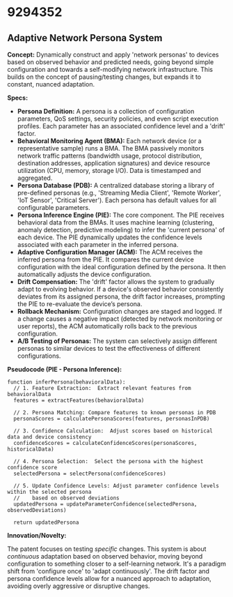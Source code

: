# 9294352

## Adaptive Network Persona System

**Concept:** Dynamically construct and apply 'network personas' to devices based on observed behavior and predicted needs, going beyond simple configuration and towards a self-modifying network infrastructure. This builds on the concept of pausing/testing changes, but expands it to constant, nuanced adaptation.

**Specs:**

*   **Persona Definition:** A persona is a collection of configuration parameters, QoS settings, security policies, and even script execution profiles. Each parameter has an associated confidence level and a 'drift' factor.
*   **Behavioral Monitoring Agent (BMA):**  Each network device (or a representative sample) runs a BMA. The BMA passively monitors network traffic patterns (bandwidth usage, protocol distribution, destination addresses, application signatures) and device resource utilization (CPU, memory, storage I/O).  Data is timestamped and aggregated.
*   **Persona Database (PDB):** A centralized database storing a library of pre-defined personas (e.g., 'Streaming Media Client', 'Remote Worker', 'IoT Sensor', 'Critical Server'). Each persona has default values for all configurable parameters.
*   **Persona Inference Engine (PIE):**  The core component. The PIE receives behavioral data from the BMAs. It uses machine learning (clustering, anomaly detection, predictive modeling) to infer the 'current persona' of each device.  The PIE dynamically updates the confidence levels associated with each parameter in the inferred persona.
*   **Adaptive Configuration Manager (ACM):** The ACM receives the inferred persona from the PIE. It compares the current device configuration with the ideal configuration defined by the persona. It then automatically adjusts the device configuration.
*   **Drift Compensation:**  The 'drift' factor allows the system to gradually adapt to evolving behavior. If a device's observed behavior consistently deviates from its assigned persona, the drift factor increases, prompting the PIE to re-evaluate the device’s persona.
*   **Rollback Mechanism:**  Configuration changes are staged and logged. If a change causes a negative impact (detected by network monitoring or user reports), the ACM automatically rolls back to the previous configuration.
*   **A/B Testing of Personas:** The system can selectively assign different personas to similar devices to test the effectiveness of different configurations.

**Pseudocode (PIE - Persona Inference):**

```
function inferPersona(behavioralData):
  // 1. Feature Extraction:  Extract relevant features from behavioralData
  features = extractFeatures(behavioralData)

  // 2. Persona Matching: Compare features to known personas in PDB
  personaScores = calculatePersonaScores(features, personasInPDB)

  // 3. Confidence Calculation:  Adjust scores based on historical data and device consistency
  confidenceScores = calculateConfidenceScores(personaScores, historicalData)

  // 4. Persona Selection:  Select the persona with the highest confidence score
  selectedPersona = selectPersona(confidenceScores)

  // 5. Update Confidence Levels: Adjust parameter confidence levels within the selected persona 
  //    based on observed deviations
  updatedPersona = updateParameterConfidence(selectedPersona, observedDeviations)

  return updatedPersona
```

**Innovation/Novelty:**

The patent focuses on testing *specific* changes. This system is about *continuous* adaptation based on observed behavior, moving beyond configuration to something closer to a self-learning network. It's a paradigm shift from 'configure once' to 'adapt continuously'. The drift factor and persona confidence levels allow for a nuanced approach to adaptation, avoiding overly aggressive or disruptive changes.